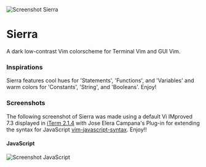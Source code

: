 ![Screenshot Sierra]()

# Sierra #

A dark low-contrast Vim colorscheme for Terminal Vim and GUI Vim. 

### Inspirations ###

Sierra features cool hues for 'Statements', 'Functions', and 'Variables' and warm colors for 'Constants', 'String', and 'Booleans'. Enjoy!

### Screenshots ###

The following screenshot of Sierra was made using a default Vi IMproved 7.3 displayed in [iTerm 2.1.4](https://www.iterm2.com) with Jose Elera Campana's Plug-in for extending the syntax for JavaScript [vim-javascript-syntax](https://github.com/jelera/vim-javascript-syntax). Enjoy!!


#### JavaScript ####
![Screenshot JavaScript]()
